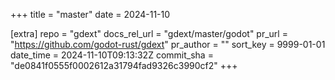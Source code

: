 +++
title = "master"
date = 2024-11-10

[extra]
repo = "gdext"
docs_rel_url = "gdext/master/godot"
pr_url = "https://github.com/godot-rust/gdext"
pr_author = ""
sort_key = 9999-01-01
date_time = 2024-11-10T09:13:32Z
commit_sha = "de0841f0555f0002612a31794fad9326c3990cf2"
+++


